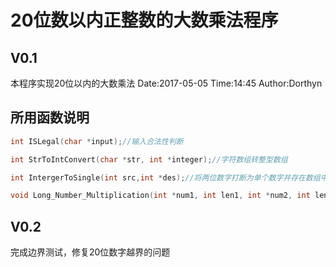# 20位数以内正整数的大数乘法程序

## V0.1

本程序实现20位以内的大数乘法
Date:2017-05-05
Time:14:45
Author:Dorthyn

## 所用函数说明

```c
int ISLegal(char *input);//输入合法性判断

int StrToIntConvert(char *str, int *integer);//字符数组转整型数组

int IntergerToSingle(int src,int *des);//将两位数字打断为单个数字并存在数组中

void Long_Number_Multiplication(int *num1, int len1, int *num2, int len2, int *result);//完成两个大数的核心运算过程
```

## V0.2

完成边界测试，修复20位数字越界的问题